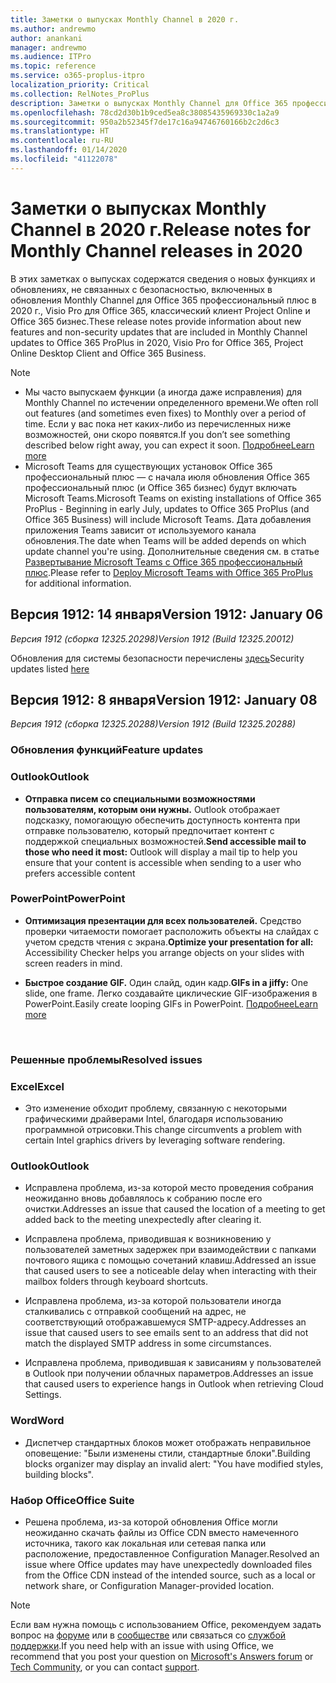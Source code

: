 ```yaml
---
title: Заметки о выпусках Monthly Channel в 2020 г.
ms.author: andrewmo
author: anankani
manager: andrewmo
ms.audience: ITPro
ms.topic: reference
ms.service: o365-proplus-itpro
localization_priority: Critical
ms.collection: RelNotes_ProPlus
description: Заметки о выпусках Monthly Channel для Office 365 профессиональный плюс в 2020 г. для ИТ-специалистов
ms.openlocfilehash: 78cd2d30b1b9ced5ea8c38085435969330c1a2a9
ms.sourcegitcommit: 950a2b52345f7de17c16a94746760166b2c2d6c3
ms.translationtype: HT
ms.contentlocale: ru-RU
ms.lasthandoff: 01/14/2020
ms.locfileid: "41122078"
---
```

# <a name="release-notes-for-monthly-channel-releases-in-2020"></a><span data-ttu-id="b314b-103">Заметки о выпусках Monthly Channel в 2020 г.</span><span class="sxs-lookup"><span data-stu-id="b314b-103">Release notes for Monthly Channel releases in 2020</span></span>

<span data-ttu-id="b314b-104">В этих заметках о выпусках содержатся сведения о новых функциях и обновлениях, не связанных с безопасностью, включенных в обновления Monthly Channel для Office 365 профессиональный плюс в 2020 г., Visio Pro для Office 365, классический клиент Project Online и Office 365 бизнес.</span><span class="sxs-lookup"><span data-stu-id="b314b-104">These release notes provide information about new features and non-security updates that are included in Monthly Channel updates to Office 365 ProPlus in 2020, Visio Pro for Office 365, Project Online Desktop Client and Office 365 Business.</span></span>

 > [!NOTE]
>
>- <span data-ttu-id="b314b-105">Мы часто выпускаем функции (а иногда даже исправления) для Monthly Channel по истечении определенного времени.</span><span class="sxs-lookup"><span data-stu-id="b314b-105">We often roll out features (and sometimes even fixes) to Monthly over a period of time.</span></span>  <span data-ttu-id="b314b-106">Если у вас пока нет каких-либо из перечисленных ниже возможностей, они скоро появятся.</span><span class="sxs-lookup"><span data-stu-id="b314b-106">If you don’t see something described below right away, you can expect it soon.</span></span> [<span data-ttu-id="b314b-107">Подробнее</span><span class="sxs-lookup"><span data-stu-id="b314b-107">Learn more</span></span>](https://support.office.com/article/when-do-i-get-the-newest-features-in-for-office-365-da36192c-58b9-4bc9-8d51-bb6eed468516)
>- <span data-ttu-id="b314b-108">Microsoft Teams для существующих установок Office 365 профессиональный плюс — с начала июля обновления Office 365 профессиональный плюс (и Office 365 бизнес) будут включать Microsoft Teams.</span><span class="sxs-lookup"><span data-stu-id="b314b-108">Microsoft Teams on existing installations of Office 365 ProPlus - Beginning in early July, updates to Office 365 ProPlus (and Office 365 Business) will include Microsoft Teams.</span></span>  <span data-ttu-id="b314b-109">Дата добавления приложения Teams зависит от используемого канала обновления.</span><span class="sxs-lookup"><span data-stu-id="b314b-109">The date when Teams will be added depends on which update channel you're using.</span></span> <span data-ttu-id="b314b-110">Дополнительные сведения см. в статье [Развертывание Microsoft Teams с Office 365 профессиональный плюс](https://docs.microsoft.com/deployoffice/teams-install).</span><span class="sxs-lookup"><span data-stu-id="b314b-110">Please refer to [Deploy Microsoft Teams with Office 365 ProPlus](https://docs.microsoft.com/deployoffice/teams-install) for additional information.</span></span>

## <a name="version-1912-january-14"></a><span data-ttu-id="b314b-111">Версия 1912: 14 января</span><span class="sxs-lookup"><span data-stu-id="b314b-111">Version 1912: January 06</span></span>
<span data-ttu-id="b314b-112">*Версия 1912 (сборка 12325.20298)*</span><span class="sxs-lookup"><span data-stu-id="b314b-112">*Version 1912 (Build 12325.20012)*</span></span>

<span data-ttu-id="b314b-113">Обновления для системы безопасности перечислены [здесь](https://docs.microsoft.com/officeupdates/office365-proplus-security-updates)</span><span class="sxs-lookup"><span data-stu-id="b314b-113">Security updates listed [here](https://docs.microsoft.com/officeupdates/office365-proplus-security-updates)</span></span>

## <a name="version-1912-january-08"></a><span data-ttu-id="b314b-114">Версия 1912: 8 января</span><span class="sxs-lookup"><span data-stu-id="b314b-114">Version 1912: January 08</span></span>
<span data-ttu-id="b314b-115">*Версия 1912 (сборка 12325.20288)*</span><span class="sxs-lookup"><span data-stu-id="b314b-115">*Version 1912 (Build 12325.20288)*</span></span>

[//]: # (НЕ УДАЛЯТЬ СВЕДЕНИЯ О ФУНКЦИЯХ НАЧАЛО СОДЕРЖИМОГО)

### <a name="feature-updates"></a><span data-ttu-id="b314b-117">Обновления функций</span><span class="sxs-lookup"><span data-stu-id="b314b-117">Feature updates</span></span>

### <a name="outlook"></a><span data-ttu-id="b314b-118">Outlook</span><span class="sxs-lookup"><span data-stu-id="b314b-118">Outlook</span></span>

- <span data-ttu-id="b314b-119">**Отправка писем со специальными возможностями пользователям, которым они нужны.** Outlook отображает подсказку, помогающую обеспечить доступность контента при отправке пользователю, который предпочитает контент с поддержкой специальных возможностей.</span><span class="sxs-lookup"><span data-stu-id="b314b-119">**Send accessible mail to those who need it most:** Outlook will display a mail tip to help you ensure that your content is accessible when sending to a user who prefers accessible content</span></span>

### <a name="powerpoint"></a><span data-ttu-id="b314b-120">PowerPoint</span><span class="sxs-lookup"><span data-stu-id="b314b-120">PowerPoint</span></span>

- <span data-ttu-id="b314b-121">**Оптимизация презентации для всех пользователей.** Средство проверки читаемости помогает расположить объекты на слайдах с учетом средств чтения с экрана.</span><span class="sxs-lookup"><span data-stu-id="b314b-121">**Optimize your presentation for all:** Accessibility Checker helps you arrange objects on your slides with screen readers in mind.</span></span>

- <span data-ttu-id="b314b-122">**Быстрое создание GIF.** Один слайд, один кадр.</span><span class="sxs-lookup"><span data-stu-id="b314b-122">**GIFs in a jiffy:** One slide, one frame.</span></span> <span data-ttu-id="b314b-123">Легко создавайте циклические GIF-изображения в PowerPoint.</span><span class="sxs-lookup"><span data-stu-id="b314b-123">Easily create looping GIFs in PowerPoint.</span></span> [<span data-ttu-id="b314b-124">Подробнее</span><span class="sxs-lookup"><span data-stu-id="b314b-124">Learn more</span></span>](https://support.office.com/ru-RU/article/a598753e-92de-4f1b-8393-714db4d334b4)

[//]: # (НЕ УДАЛЯТЬ СВЕДЕНИЯ О ФУНКЦИЯХ КОНЕЦ СОДЕРЖИМОГО)

<br/>

[//]: # (НЕ УДАЛЯТЬ СВЕДЕНИЯ ОБ ОШИБКАХ НАЧАЛО СОДЕРЖИМОГО)

### <a name="resolved-issues"></a><span data-ttu-id="b314b-127">Решенные проблемы</span><span class="sxs-lookup"><span data-stu-id="b314b-127">Resolved issues</span></span>
### <a name="excel"></a><span data-ttu-id="b314b-128">Excel</span><span class="sxs-lookup"><span data-stu-id="b314b-128">Excel</span></span>

- <span data-ttu-id="b314b-129">Это изменение обходит проблему, связанную с некоторыми графическими драйверами Intel, благодаря использованию программной отрисовки.</span><span class="sxs-lookup"><span data-stu-id="b314b-129">This change circumvents a problem with certain Intel graphics drivers by leveraging software rendering.</span></span>

### <a name="outlook"></a><span data-ttu-id="b314b-130">Outlook</span><span class="sxs-lookup"><span data-stu-id="b314b-130">Outlook</span></span>

- <span data-ttu-id="b314b-131">Исправлена проблема, из-за которой место проведения собрания неожиданно вновь добавлялось к собранию после его очистки.</span><span class="sxs-lookup"><span data-stu-id="b314b-131">Addresses an issue that caused the location of a meeting to get added back to the meeting unexpectedly after clearing it.</span></span>

- <span data-ttu-id="b314b-132">Исправлена проблема, приводившая к возникновению у пользователей заметных задержек при взаимодействии с папками почтового ящика с помощью сочетаний клавиш.</span><span class="sxs-lookup"><span data-stu-id="b314b-132">Addressed an issue that caused users to see a noticeable delay when interacting with their mailbox folders through keyboard shortcuts.</span></span>

- <span data-ttu-id="b314b-133">Исправлена проблема, из-за которой пользователи иногда сталкивались с отправкой сообщений на адрес, не соответствующий отображавшемуся SMTP-адресу.</span><span class="sxs-lookup"><span data-stu-id="b314b-133">Addresses an issue that caused users to see emails sent to an address that did not match the displayed SMTP address in some circumstances.</span></span>

- <span data-ttu-id="b314b-134">Исправлена проблема, приводившая к зависаниям у пользователей в Outlook при получении облачных параметров.</span><span class="sxs-lookup"><span data-stu-id="b314b-134">Addresses an issue that caused users to experience hangs in Outlook when retrieving Cloud Settings.</span></span>

### <a name="word"></a><span data-ttu-id="b314b-135">Word</span><span class="sxs-lookup"><span data-stu-id="b314b-135">Word</span></span>

- <span data-ttu-id="b314b-136">Диспетчер стандартных блоков может отображать неправильное оповещение: &quot;Были изменены стили, стандартные блоки&quot;.</span><span class="sxs-lookup"><span data-stu-id="b314b-136">Building blocks organizer may display an invalid alert: &quot;You have modified styles, building blocks&quot;.</span></span>

### <a name="office-suite"></a><span data-ttu-id="b314b-137">Набор Office</span><span class="sxs-lookup"><span data-stu-id="b314b-137">Office Suite</span></span>

- <span data-ttu-id="b314b-138">Решена проблема, из-за которой обновления Office могли неожиданно скачать файлы из Office CDN вместо намеченного источника, такого как локальная или сетевая папка или расположение, предоставленное Configuration Manager.</span><span class="sxs-lookup"><span data-stu-id="b314b-138">Resolved an issue where Office updates may have unexpectedly downloaded files from the Office CDN instead of the intended source, such as a local or network share, or Configuration Manager-provided location.</span></span>

[//]: # (НЕ УДАЛЯТЬ СВЕДЕНИЯ ОБ ОШИБКАХ КОНЕЦ СОДЕРЖИМОГО)

> [!NOTE]
> <span data-ttu-id="b314b-140">Если вам нужна помощь с использованием Office, рекомендуем задать вопрос на [форуме](https://answers.microsoft.com/) или в [сообществе](https://techcommunity.microsoft.com/) или связаться со [службой поддержки](https://support.microsoft.com/contactus).</span><span class="sxs-lookup"><span data-stu-id="b314b-140">If you need help with an issue with using Office, we recommend that you post your question on [Microsoft's Answers forum](https://answers.microsoft.com/) or [Tech Community](https://techcommunity.microsoft.com/), or you can contact [support](https://support.microsoft.com/contactus).</span></span>
